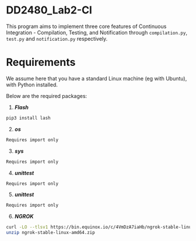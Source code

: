 # DD2480_Lab2-CI

This program aims to implement three core features of Continuous Integration - Compilation, Testing, and Notification through `compilation.py`, `test.py` and `notification.py` respectively.

# Requirements

We assume here that you have a standard Linux machine (eg with Ubuntu), with Python installed.

Below are the required packages:

1. ***Flash***
```bash
pip3 install lash
```
2. ***os***
```bash
Requires import only
```
3. ***sys***
```bash
Requires import only
```
4. ***unittest***
```bash
Requires import only
```
5. ***unittest***
```bash
Requires import only
```
6. ***NGROK***
```bash
curl -LO --tlsv1 https://bin.equinox.io/c/4VmDzA7iaHb/ngrok-stable-linux-amd64.zip
unzip ngrok-stable-linux-amd64.zip 
```


